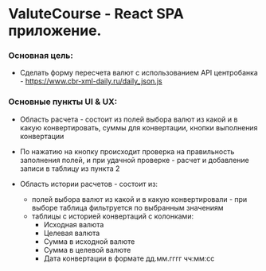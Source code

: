 # ValuteCourse - React SPA приложение.

### Основная цель: 
- Cделать форму пересчета валют с использованием API центробанка - https://www.cbr-xml-daily.ru/daily_json.js

### Основные пункты UI & UX:

- Область расчета - состоит из полей выбора валют из какой и в какую конвертировать, суммы для конвертации, кнопки выполнения конвертации

- По нажатию на кнопку происходит проверка на правильность заполнения полей, и при удачной проверке - расчет и добавление записи в таблицу из пункта 2

-  Область истории  расчетов - состоит из:
    - полей выбора валют из какой и в какую конвертировали - при выборе таблица фильтруется по выбранным значениям
    - таблицы с историей конвертаций с колонками:
        - Исходная валюта
        - Целевая валюта
        - Сумма в исходной валюте
        - Сумма в целевой валюте
        - Дата конвертации в формате дд.мм.гггг чч:мм:сс

